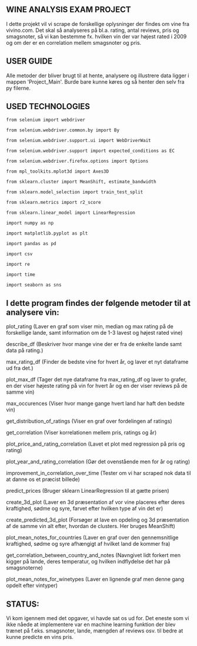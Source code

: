 ## **WINE ANALYSIS EXAM PROJECT**

I dette projekt vil vi scrape de forskellige oplysninger der findes om vine fra vivino.com.
Det skal så analyseres på bl.a. rating, antal reviews, pris og smagsnoter, så vi kan bestemme fx. hvilken vin der var højest rated i 2009 og om der er en correlation mellem smagsnoter og pris.



## **USER GUIDE**

Alle metoder der bliver brugt til at hente, analysere og illustrere data ligger i mappen 'Project_Main'. Burde bare kunne køres og så henter den selv fra py filerne.



## **USED TECHNOLOGIES**
```
from selenium import webdriver

from selenium.webdriver.common.by import By

from selenium.webdriver.support.ui import WebDriverWait

from selenium.webdriver.support import expected_conditions as EC

from selenium.webdriver.firefox.options import Options

from mpl_toolkits.mplot3d import Axes3D

from sklearn.cluster import MeanShift, estimate_bandwidth

from sklearn.model_selection import train_test_split

from sklearn.metrics import r2_score

from sklearn.linear_model import LinearRegression

import numpy as np

import matplotlib.pyplot as plt

import pandas as pd

import csv

import re

import time

import seaborn as sns
```


## **I dette program findes der følgende metoder til at analysere vin:**


plot_rating (Laver en graf som viser min, median og max rating på de forskellige lande, samt information om de 1-3 lavest og højest rated vine)

describe_df (Beskriver hvor mange vine der er fra de enkelte lande samt data på rating.)

max_rating_df (Finder de bedste vine for hvert år, og laver et nyt dataframe ud fra det.)

plot_max_df (Tager det nye dataframe fra max_rating_df og laver to grafer, en der viser højeste rating på vin for hvert år og en der viser reviews på de samme vin)

max_occurences (Viser hvor mange gange hvert land har haft den bedste vin)

get_distribution_of_ratings (Viser en graf over fordelingen af ratings)

get_correlation (Viser korrelationen mellem pris, ratings og år)

plot_price_and_rating_correlation (Lavet et plot med regression på pris og rating)

plot_year_and_rating_correlation (Gør det ovenstående men for år og rating)

improvement_in_correlation_over_time (Tester om vi har scraped nok data til at danne os et præcist billede)

predict_prices (Bruger sklearn LinearRegression til at gætte prisen)

create_3d_plot (Laver en 3d præsentation af vor vine placeres efter deres kraftighed, sødme og syre, farvet efter hvilken type af vin det er)

create_predicted_3d_plot (Forsøger at lave en opdeling og 3d præsentation af de samme vin alt efter, hvordan de clusters. Her bruges MeanShift)

plot_mean_notes_for_countries (Laver en graf over den gennemsnitlige kraftighed, sødme og syre afhængigt af hvilket land de kommer fra)

get_correlation_between_country_and_notes (Navngivet lidt forkert men kigger på lande, deres temperatur, og hvilken indflydelse det har på smagsnoterne)

plot_mean_notes_for_winetypes (Laver en lignende graf men denne gang opdelt efter vintyper)



## **STATUS:**
Vi kom igennem med det opgaver, vi havde sat os ud for. Det eneste som vi ikke nåede at implementere var en machine learning funktion der blev trænet på f.eks. smagsnoter, lande, mængden af reviews osv. til bedre at kunne predicte en vins pris.
